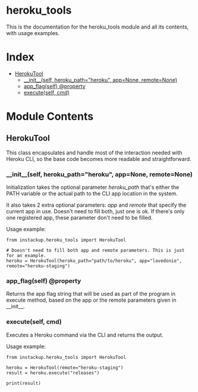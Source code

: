 # heroku_tools
This is the documentation for the heroku_tools module and all its contents, with usage examples.

# Index
- [HerokuTool](#herokutool)
  - [\_\_init\_\_(self, heroku_path="heroku", app=None, remote=None)](#__init__self-heroku_pathheroku-appnone-remotenone)
  - [app_flag(self) @property](#app_flagself-property)
  - [execute(self, cmd)](#executeself-cmd)

# Module Contents
## HerokuTool
This class encapsulates and handle most of the interaction needed with Heroku CLI, so the base code becomes more readable and straightforward.

### \_\_init\_\_(self, heroku_path="heroku", app=None, remote=None)
Initialization takes the optional parameter _heroku_path_ that's either the PATH variable or the actual path to the CLI app location in the system.

It also takes 2 extra optional parameters: _app_ and _remote_ that specify the current app in use. Doesn't need to fill both, just one is ok. If there's only one registered app, these parameter don't need to be filled.

Usage example:
```
from instackup.heroku_tools import HerokuTool

# Doesn't need to fill both app and remote parameters. This is just for an example.
heroku = HerokuTool(heroku_path="path/to/heroku", app="lavedonio", remote="heroku-staging")
```

### app_flag(self) @property
Returns the app flag string that will be used as part of the program in execute method, based on the app or the remote parameters given in \_\_init\_\_.

### execute(self, cmd)
Executes a Heroku command via the CLI and returns the output.

Usage example:
```
from instackup.heroku_tools import HerokuTool

heroku = HerokuTool(remote="heroku-staging")
result = heroku.execute("releases")

print(result)
```
